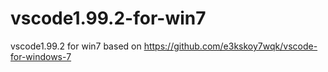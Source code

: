 # vscode1.99.2-for-win7
vscode1.99.2 for win7
based on
https://github.com/e3kskoy7wqk/vscode-for-windows-7

